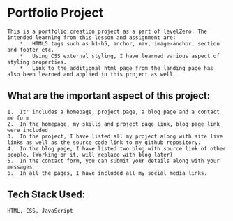 # Portfolio Project

    This is a portfolio creation project as a part of levelZero. The intended learning from this lesson and assignment are:
        *   HTML5 tags such as h1-h5, anchor, nav, image-anchor, section and footer etc.
        *   Using CSS external styling, I have learned various aspect of styling properties.
        *   Link to the additional html page from the landing page has also been learned and applied in this project as well.

## What are the important aspect of this project:
    1.  It' includes a homepage, project page, a blog page and a contact me form
    2.  In the homepage, my skills and project page link, blog page link were included
    3.  In the project, I have listed all my project along with site live links as well as the source code link to my github repository.
    4.  In the blog page, I have listed two blog with source link of other people. (Working on it, will replace with blog later)
    5.  In the contact form, you can submit your details along with your messages
    6.  In all the pages, I have included all my social media links.
## Tech Stack Used:
    HTML, CSS, JavaScript

